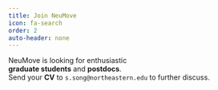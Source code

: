 ```yaml
---
title: Join NeuMove
icon: fa-search
order: 2
auto-header: none
---
```



NeuMove is looking for enthusiastic\
**graduate students** and **postdocs**.\
Send your **CV** to `s.song@northeastern.edu` to further discuss.
